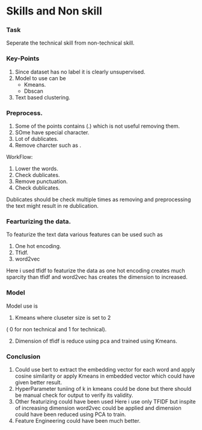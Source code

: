 # Skills and Non skill

### Task 
Seperate the technical skill from  non-technical skill.

### Key-Points 
1. Since dataset has no label it is clearly unsupervised.
2. Model to use can be 
    - Kmeans.
    - Dbscan
3. Text based clustering.


### Preprocess.

1. Some of the points contains (.) which is not useful removing them.
2. SOme have special character.
3. Lot of dublicates. 
4. Remove charcter such as .


WorkFlow:

1. Lower the words.
2. Check dublicates.
3. Remove punctuation.
4. Check dublicates.

Dublicates should be check multiple times as removing and preprocessing the text might result in 
re dublication.

### Fearturizing the data.

To featurize the text data various features can be used such as 
1. One hot encoding.
2. Tfidf.
3. word2vec

Here i used tfidf to featurize the data as one hot encoding creates much sparcity than tfidf and word2vec has creates the dimension to increased.

### Model
Model use is 
1. Kmeans where cluseter size is set to 2 

( 0 for non technical and 1 for technical).

2. Dimension of tfidf is reduce using pca and trained using Kmeans.


### Conclusion

1. Could use bert to extract the embedding vector for each word and apply cosine similarity or apply
Kmeans in embedded vector which could have given better result.
2. HyperParameter tuniing of k in kmeans could be done but there should be manual check for output to verify its validity.
3. Other featurizing could have been used
    Here i use only TFIDF but inspite of increasing dimension word2vec could be applied and dimension could have been reduced using PCA to train.
4. Feature Engineering could have been much better.


